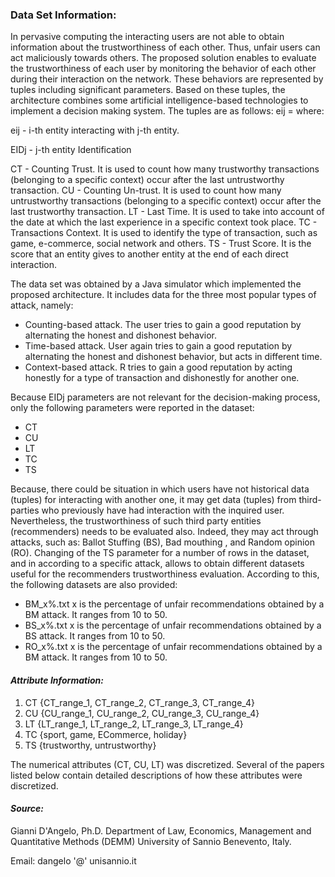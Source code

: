 ### Data Set Information:

In pervasive computing the interacting users are not able to obtain information about the trustworthiness of each other. Thus, unfair users can act maliciously towards others. The proposed solution enables to evaluate the trustworthiness of each user by monitoring the behavior of each other during their interaction on the network. These behaviors are represented by tuples including significant parameters. Based on these tuples, the architecture combines some artificial intelligence-based technologies to implement a decision making system.
The tuples are as follows:
eij =
where:

eij - i-th entity interacting with j-th entity.

EIDj - j-th entity Identification

CT - Counting Trust. It is used to count how many trustworthy transactions (belonging to a specific context) occur after the last untrustworthy transaction.
CU - Counting Un-trust. It is used to count how many untrustworthy transactions (belonging to a specific context) occur after the last trustworthy transaction.
LT - Last Time. It is used to take into account of the date at which the last experience in a specific context took place.
TC - Transactions Context. It is used to identify the type of transaction, such as game, e-commerce, social network and others.
TS - Trust Score. It is the score that an entity gives to another entity at the end of each direct interaction.


The data set was obtained by a Java simulator which implemented the proposed architecture.
It includes data for the three most popular types of attack, namely:
- Counting-based attack. The user tries to gain a good reputation by alternating the honest and dishonest behavior.
- Time-based attack. User again tries to gain a good reputation by alternating the honest and dishonest behavior, but acts in different time.
- Context-based attack. R tries to gain a good reputation by acting honestly for a type of transaction and dishonestly for another one.

Because EIDj parameters are not relevant for the decision-making process, only the following parameters were reported in the dataset:
- CT
- CU
- LT
- TC
- TS

Because, there could be situation in which users have not historical data (tuples) for interacting with another one, it may get data (tuples) from third-parties who previously have had interaction with the inquired user.
Nevertheless, the trustworthiness of such third party entities (recommenders) needs to be evaluated also. Indeed, they may act through attacks, such as: Ballot Stuffing (BS), Bad mouthing , and Random opinion (RO).
Changing of the TS parameter for a number of rows in the dataset, and in according to a specific attack, allows to obtain different datasets useful for the recommenders trustworthiness evaluation.
According to this, the following datasets are also provided:
- BM_x%.txt x is the percentage of unfair recommendations obtained by a BM attack. It ranges from 10 to 50.
- BS_x%.txt x is the percentage of unfair recommendations obtained by a BS attack. It ranges from 10 to 50.
- RO_x%.txt x is the percentage of unfair recommendations obtained by a BM attack. It ranges from 10 to 50.



#### _Attribute Information:_

1. CT {CT_range_1, CT_range_2, CT_range_3, CT_range_4}
2. CU {CU_range_1, CU_range_2, CU_range_3, CU_range_4}
3. LT {LT_range_1, LT_range_2, LT_range_3, LT_range_4}
4. TC {sport, game, ECommerce, holiday}
5. TS {trustworthy, untrustworthy}

The numerical attributes (CT, CU, LT) was discretized.
Several of the papers listed below contain detailed descriptions of how these attributes were discretized.

#### *_Source:_*

Gianni D'Angelo, Ph.D.
Department of Law, Economics, Management and Quantitative Methods (DEMM)
University of Sannio
Benevento, Italy.

Email: dangelo '@' unisannio.it
